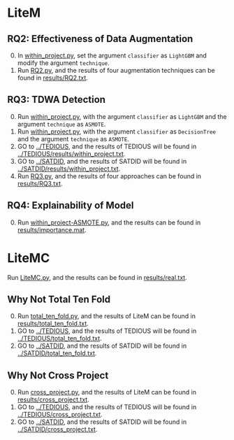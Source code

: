 # LiteM
## RQ2: Effectiveness of Data Augmentation
0. In [within_project.py](within_project.py), set the argument `classifier` as `LightGBM` and modify the argument `technique`.
1. Run [RQ2.py](RQ2.py), and the results of four augmentation techniques can be found in [results/RQ2.txt](results/RQ2.txt).

## RQ3: TDWA Detection
0. Run [within_project.py](within_project.py), with the argument `classifier` as `LightGBM` and the argument `technique` as `ASMOTE`.
1. Run [within_project.py](within_project.py), with the argument `classifier` as `DecisionTree` and the argument `technique` as `ASMOTE`.
2. GO to [../TEDIOUS](../TEDIOUS), and the results of TEDIOUS will be found in [../TEDIOUS/results/within_project.txt](../TEDIOUS/results/within_project.txt).
3. GO to [../SATDID](../SATDID), and the results of SATDID will be found in [../SATDID/results/within_project.txt](../SATDID/results/within_project.txt).
4. Run [RQ3.py](RQ3.py), and the results of four approaches can be found in [results/RQ3.txt](results/RQ3.txt).

## RQ4: Explainability of Model
0. Run [within_project-ASMOTE.py](within_project-ASMOTE.py), and the results can be found in [results/importance.mat](results/importance.mat).

# LiteMC
Run [LiteMC.py](LiteMC.py), and the results can be found in [results/real.txt](results/real.txt).

## Why Not Total Ten Fold
0. Run [total_ten_fold.py](total_ten_fold.py), and the results of LiteM can be found in [results/total_ten_fold.txt](results/total_ten_fold.txt).
1. GO to [../TEDIOUS](../TEDIOUS), and the results of TEDIOUS will be found in [../TEDIOUS/total_ten_fold.txt](../TEDIOUS/total_ten_fold.txt).
2. GO to [../SATDID](../SATDID), and the results of SATDID will be found in [../SATDID/total_ten_fold.txt](../SATDID/total_ten_fold.txt).

## Why Not Cross Project
0. Run [cross_project.py](cross_project.py), and the results of LiteM can be found in [results/cross_project.txt](results/cross_project.txt).
1. GO to [../TEDIOUS](../TEDIOUS), and the results of TEDIOUS will be found in [../TEDIOUS/cross_project.txt](../TEDIOUS/cross_project.txt).
2. GO to [../SATDID](../SATDID), and the results of SATDID will be found in [../SATDID/cross_project.txt](../SATDID/cross_project.txt).
